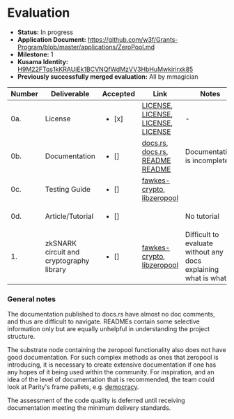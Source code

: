 # Evaluation

* **Status:** In progress
* **Application Document:** https://github.com/w3f/Grants-Program/blob/master/applications/ZeroPool.md
* **Milestone:** 1
* **Kusama Identity:** [H9M22FTqs1kKRAUiEk1BCVNQfWdMzVV3HbHuMwkirirxk85](https://polkascan.io/pre/kusama/account/H9M22FTqs1kKRAUiEk1BCVNQfWdMzVV3HbHuMwkirirxk85)
* **Previously successfully merged evaluation:** All by mmagician

| Number | Deliverable | Accepted | Link | Notes |
| ------ | ----------- | ---- |----------------- | --------- |
| 0a. | License | <ul><li>[x] </li></ul> | [LICENSE](https://github.com/zeropoolnetwork/fawkes-crypto/blob/190c1541de416ca4b634a54b555cd3f23f3a20e5/LICENSE-APACHE), [LICENSE](https://github.com/zeropoolnetwork/fawkes-crypto/blob/190c1541de416ca4b634a54b555cd3f23f3a20e5/LICENSE-MIT), [LICENSE](https://github.com/zeropoolnetwork/libzeropool/blob/beae8527536bd03a22e4d110de10079d096f9b55/LICENSE-APACHE), [LICENSE](https://github.com/zeropoolnetwork/fawkes-crypto/blob/190c1541de416ca4b634a54b555cd3f23f3a20e5/LICENSE-MIT) | - |
| 0b.  | Documentation | <ul><li>[]</li></ul> | [docs.rs](https://docs.rs/libzeropool/0.5.2/libzeropool/), [docs.rs](https://docs.rs/fawkes-crypto/4.3.0/fawkes_crypto/), [README](https://github.com/zeropoolnetwork/libzeropool/blob/beae8527536bd03a22e4d110de10079d096f9b55/README.md) [README](https://github.com/zeropoolnetwork/fawkes-crypto/blob/190c1541de416ca4b634a54b555cd3f23f3a20e5/README.md) | Documentation is incomplete. |
| 0c. | Testing Guide | <ul><li>[]</li></ul> |[fawkes-crypto](https://github.com/zeropoolnetwork/fawkes-crypto), [libzeropool](https://github.com/zeropoolnetwork/libzeropool)| |
| 0d. | Article/Tutorial | <ul><li>[]</li></ul> | | No tutorial |
| 1. | zkSNARK circuit and cryptography library | <ul><li>[]</li></ul> |  [fawkes-crypto](https://github.com/zeropoolnetwork/fawkes-crypto), [libzeropool](https://github.com/zeropoolnetwork/libzeropool) | Difficult to evaluate without any docs explaining what is what. |

### General notes

The documentation published to docs.rs have almost no doc comments, and thus are difficult to navigate. READMEs contain some selective information only but are equally unhelpful in understanding the project structure.

The substrate node containing the zeropool functionality also does not have good documentation. For such complex methods as ones that zeropool is introducing, it is necessary to create extensive documentation if one has any hopes of it being used within the community. For inspiration, and an idea of the level of documentation that is recommended, the team could look at Parity's frame pallets, e.g. [democracy](https://github.com/paritytech/substrate/tree/master/frame/democracy).

The assessment of the code quality is deferred until receiving documentation meeting the minimum delivery standards.
